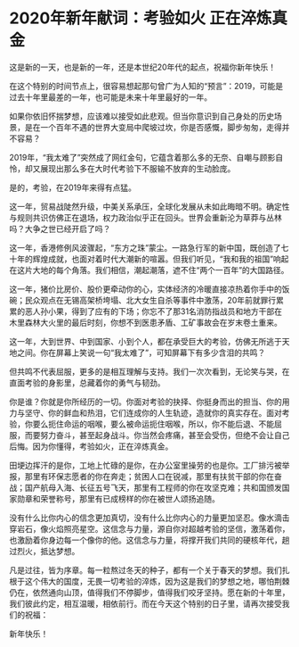 # 2020年新年献词：考验如火 正在淬炼真金

这是新的一天，也是新的一年，还是本世纪20年代的起点，祝福你新年快乐！

在这个特别的时间节点上，很容易想起那句曾广为人知的“预言”：2019，可能是过去十年里最差的一年，也可能是未来十年里最好的一年。

如果你依旧怀揣梦想，应该难以接受如此悲观。但当你意识到自己身处的历史场景，是在一个百年不遇的世界大变局中爬坡过坎，你是否感慨，脚步匆匆，走得并不容易？

2019年，“我太难了”突然成了网红金句，它蕴含着那么多的无奈、自嘲与顾影自怜，却又展现出那么多在大时代考验下不服输不放弃的生动脸庞。

是的，考验，在2019年来得有点猛。

这一年，贸易战陡然升级，中美关系承压，全球化发展从未如此晦暗不明。确定性与规则共识仿佛正在退场，权力政治似乎正在回头。世界会重新沦为草莽与丛林吗？大争之世已经开启了吗？

这一年，香港修例风波骤起，“东方之珠”蒙尘。一路急行军的新中国，既创造了七十年的辉煌成就，也面对着时代大潮新的喧嚣。但我们听见，“我和我的祖国”响起在这片大地的每个角落。我们相信，潮起潮落，遮不住“两个一百年”的大国路径。

这一年，猪价比房价、股价更牵动你的心，实体经济的冷暖直接凉热着你手中的饭碗；民众观点在无锡高架桥垮塌、北大女生自杀等事件中激荡，20年前就罪行累累的恶人孙小果，得到了应有的下场；你忘不了那31名消防指战员和地方干部在木里森林大火里的最后时刻，你想不到医患矛盾、工矿事故会在岁末卷土重来。

这一年，大到世界、中到国家、小到个人，都在承受巨大的考验，仿佛无所逃于天地之间。你在屏幕上笑说一句“我太难了”，可知屏幕下有多少含泪的共鸣？

但共鸣不代表屈服，更多的是相互理解与支持。我们一次次看到，无论笑与哭，在直面考验的身影里，总藏着你的勇气与韧劲。

你是谁？你就是你所经历的一切。你面对考验的抉择、你挺身而出的担当、你的用力与坚守、你的鲜血和热泪，它们连成你的人生轨迹，造就你的真实存在。面对考验，你要么扼住命运的咽喉，要么被命运扼住咽喉，所以，你不能后退、不能屈服，而要努力奋斗，甚至起身战斗。你当然会疼痛，甚至会受伤，但绝不会让自己后悔。因为你懂得，考验如火，正在淬炼真金。

田埂边挥汗的是你，工地上忙碌的是你，在办公室里操劳的也是你。工厂排污被举报，那里有环保志愿者的你在奔走；贫困人口在锐减，那里有扶贫干部的你在奋战；国产航母入海、长征五号飞天，那里有工程师的你在攻坚克难；共和国颁发国家勋章和荣誉称号，那里有已成榜样的你在被世人颂扬追随。

没有什么比你内心的信念更加真切，没有什么比你内心的力量更加坚忍。像水滴击穿岩石，像火焰照亮星空。这信念与力量，源自你对超越考验的坚信，激荡着你，也激励着你身边每一个像你的他。这信念与力量，将撑开我们共同的硬核年代，趟过烈火，抵达梦想。

凡是过往，皆为序章。每一粒熬过冬天的种子，都有一个关于春天的梦想。我们扎根于这个伟大的国度，无畏一切考验的淬炼，因为这是我们的梦想之地，哪怕荆棘仍在，依然通向山顶，值得我们不停脚步，值得我们咬牙坚持。愿在新的十年里，我们彼此约定，相互温暖，相依前行。而在今天这个特别的日子里，请再次接受我们的祝福：

新年快乐！

